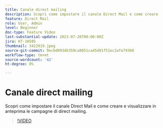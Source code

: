 ```yaml
---
title: Canale direct mailing
description: Scopri come impostare il canale Direct Mail e come creare e visualizzare in anteprima le campagne di direct mailing.
feature: Direct Mail
role: User, Admin
level: Beginner
doc-type: Feature Video
last-substantial-update: 2023-07-26T00:00:00Z
jira: KT-10585
thumbnail: 3422019.jpeg
source-git-commit: 9ecbd093db359ca8051ca45d91f51ec2afe79360
workflow-type: tm+mt
source-wordcount: '42'
ht-degree: 0%

---
```



# Canale direct mailing

Scopri come impostare il canale Direct Mail e come creare e visualizzare in anteprima le campagne di direct mailing.

>[!VIDEO](https://video.tv.adobe.com/v/3422019/?learn=on)
